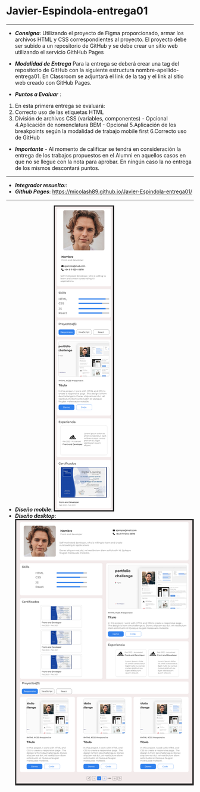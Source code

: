 # Javier-Espindola-entrega01
---

- ***Consigna***: Utilizando el proyecto de Figma proporcionado, armar los archivos HTML y CSS correspondientes al proyecto. El proyecto debe ser subido a un repositorio de GitHub y se debe crear un sitio web utilizando el servicio GithHub Pages

- ***Modalidad de Entrega***
Para la entrega se deberá crear una tag del repositorio de GitHub con la siguiente estructura nombre-apellido-entrega01. 
En Classroom se adjuntará el link de la tag y el link al sitio web creado con GitHub Pages.

- ***Puntos a Evaluar*** :
1. En esta primera entrega se evaluará:
2. Correcto uso de las etiquetas HTML
3. División de archivos CSS (variables, componentes) - Opcional
4.Aplicación de nomenclatura BEM - Opcional
5.Aplicación de los breakpoints según la modalidad de trabajo mobile first
6.Correcto uso de GitHub
- ***Importante*** - Al momento de calificar se tendrá en consideración la entrega de los trabajos propuestos en el Alumni en aquellos casos en que no se llegue con la nota para aprobar.  En ningún caso la no entrega de los mismos descontará puntos.

---
- ***Integrador resuelto:***:
- ***Github Pages***: https://micolash89.github.io/Javier-Espindola-entrega01/
---
- ***Diseño mobile***:
  <img src ="images/mobile.PNG">
- ***Diseño desktop***:
  <img src ="images/desktop.PNG">
